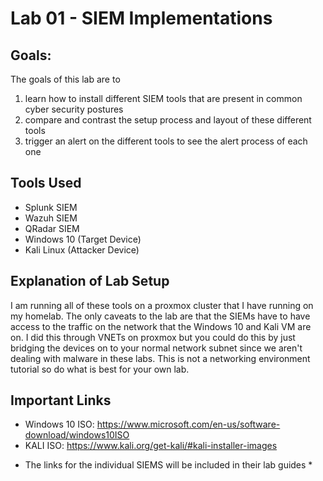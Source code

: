 # Lab 01 - SIEM Implementations

## Goals:
The goals of this lab are to 
1. learn how to install different SIEM tools that are present in common cyber security postures
2. compare and contrast the setup process and layout of these different tools
3. trigger an alert on the different tools to see the alert process of each one

## Tools Used
- Splunk SIEM
- Wazuh SIEM
- QRadar SIEM
- Windows 10 (Target Device)
- Kali Linux (Attacker Device)

## Explanation of Lab Setup
I am running all of these tools on a proxmox cluster that I have running on my homelab. The only caveats to the lab are that the SIEMs have to have access to the traffic on the network that the Windows 10 and Kali VM are on. I did this through VNETs on proxmox but you could do this by just bridging the devices on to your normal network subnet since we aren't dealing with malware in these labs. This is not a networking environment tutorial so do what is best for your own lab.

## Important Links
- Windows 10 ISO: https://www.microsoft.com/en-us/software-download/windows10ISO
- KALI ISO: https://www.kali.org/get-kali/#kali-installer-images
* The links for the individual SIEMS will be included in their lab guides *
